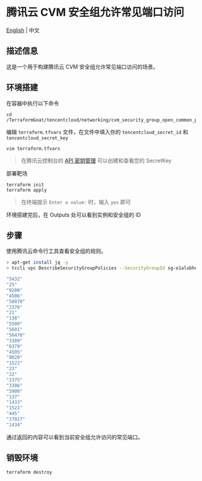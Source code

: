 # 腾讯云 CVM 安全组允许常见端口访问

[English](./README.md) | 中文

## 描述信息

这是一个用于构建腾讯云 CVM 安全组允许常见端口访问的场景。

## 环境搭建

在容器中执行以下命令

```shell
cd /TerraformGoat/tencentcloud/networking/cvm_security_group_open_common_ports
```

编辑 `terraform.tfvars` 文件，在文件中填入你的 `tencentcloud_secret_id` 和 `tencentcloud_secret_key`

```shell
vim terraform.tfvars
```

> 在腾讯云控制台的 [API 密钥管理](https://console.cloud.tencent.com/cam/capi) 可以创建和查看您的 SecretKey

部署靶场

```shell
terraform init
terraform apply
```

> 在终端提示 `Enter a value:` 时，输入 `yes` 即可

环境搭建完后，在 Outputs 处可以看到实例和安全组的 ID

## 步骤

使用腾讯云命令行工具查看安全组的规则。

```bash
> apt-get install jq -y
> tccli vpc DescribeSecurityGroupPolicies --SecurityGroupId sg-o1alubhn | jq '.SecurityGroupPolicySet.Ingress[] | select(.Protocol == "tcp") | select(.CidrBlock == "0.0.0.0/0") | select(.Action == "ACCEPT") | .Port'

"5432"
"25"
"9200"
"4506"
"50070"
"2376"
"21"
"138"
"5500"
"5601"
"50470"
"3389"
"6379"
"4505"
"8020"
"1522"
"23"
"22"
"2375"
"3306"
"5900"
"137"
"1433"
"1521"
"445"
"27017"
"1434"
```

通过返回的内容可以看到当前安全组允许访问的常见端口。

## 销毁环境

```shell
terraform destroy
```
